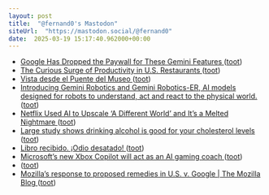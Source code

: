 ```yaml
---
layout: post
title:  "@fernand0's Mastodon"
siteUrl:  "https://mastodon.social/@fernand0"
date:  2025-03-19 15:17:40.962000+00:00
---
```

*  [Google Has Dropped the Paywall for These Gemini Features ](https://lifehacker.com/tech/google-has-dropped-the-paywall-for-these-gemini-feature) ([toot](https://mastodon.social/@fernand0/114189760001380605))
*  [The Curious Surge of Productivity in U.S. Restaurants ](https://www.nber.org/papers/w3355) ([toot](https://mastodon.social/@fernand0/114189047988830398))
*  [Vista desde el Puente del Museo ](https://www.flickr.com/photos/fernand0/54374724731) ([toot](https://mastodon.social/@fernand0/114188933156029646))
*  [Introducing Gemini Robotics and Gemini Robotics-ER, AI models designed for robots to understand, act and react to the physical world. ](https://deepmind.google/discover/blog/gemini-robotics-brings-ai-into-the-physical-world) ([toot](https://mastodon.social/@fernand0/114188861635154735))
*  [Netflix Used AI to Upscale ‘A Different World’ and It’s a Melted Nightmare ](https://www.vice.com/en/article/netflix-used-ai-upscale-a-different-world) ([toot](https://mastodon.social/@fernand0/114188574243882361))
*  [Large study shows drinking alcohol is good for your cholesterol levels ](https://arstechnica.com/health/2025/03/large-study-shows-drinking-alcohol-is-good-for-your-cholesterol-levels) ([toot](https://mastodon.social/@fernand0/114188291696039205))
*  [Libro recibido. ¡Odio desatado! ](https://fotografiasenmovimiento.wordpress.com/2025/03/18/libro-recibido-odio-desatado) ([toot](https://mastodon.social/@fernand0/114186809772637183))
*  [Microsoft’s new Xbox Copilot will act as an AI gaming coach ](https://www.theverge.com/news/628666/microsoft-xbox-copilot-for-gamin) ([toot](https://mastodon.social/@fernand0/114186760813425318))
*  [ ](https://mastodon.eus/@luistxo) ([toot](https://mastodon.social/@fernand0/114184968307917765))
*  [Mozilla’s response to proposed remedies in U.S. v. Google \| The Mozilla Blog ](https://blog.mozilla.org/en/mozilla/internet-policy/proposed-remedies-browsers) ([toot](https://mastodon.social/@fernand0/114184921314459231))
